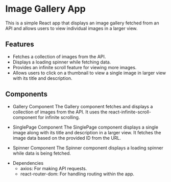 # Image Gallery App

This is a simple React app that displays an image gallery fetched from an API and allows users to view individual images in a larger view.

## Features

- Fetches a collection of images from the API.
- Displays a loading spinner while fetching data.
- Provides an infinite scroll feature for viewing more images.
- Allows users to click on a thumbnail to view a single image in larger view with its title and description.

## Components

* Gallery Component
The Gallery component fetches and displays a collection of images from the API. It uses the react-infinite-scroll-component for infinite scrolling.

* SinglePage Component
The SinglePage component displays a single image along with its title and description in a larger view. It fetches the image data based on the provided ID from the URL.

* Spinner Component
The Spinner component displays a loading spinner while data is being fetched.

- Dependencies
  - axios: For making API requests.
  - react-router-dom: For handling routing within the app.